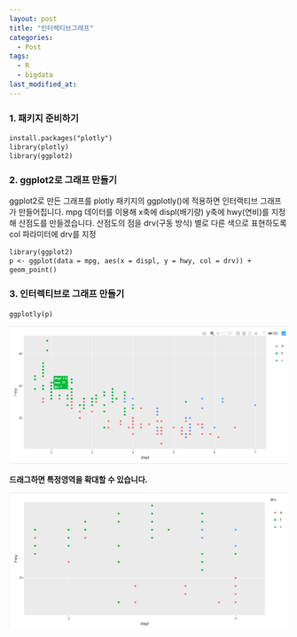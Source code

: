 ```yaml
---
layout: post
title: "인터렉티브그래프"
categories:
  - Post
tags:
  - R
  - bigdata
last_modified_at: 
---
```


### 1. 패키지 준비하기

```
install.packages("plotly")
library(plotly)
library(ggplot2)
```

### 2. ggplot2로 그래프 만들기
ggplot2로 만든 그래프를 plotly 패키지의 ggplotly()에 적용하면 인터랙티브 그래프가 만들어집니다.
mpg 데이터를 이용해 x축에 displ(배기량) y축에 hwy(연비)를 지정해 산점도를 만들겠습니다. 산점도의 점을 drv(구동 방식) 별로 다른 색으로 표현하도록 col 파라미터에 drv를 지정


```
library(ggplot2)
p <- ggplot(data = mpg, aes(x = displ, y = hwy, col = drv)) + geom_point()
```
### 3. 인터렉티브로 그래프 만들기
```
ggplotly(p)
```
![1](/img/06_07_1.png) 

**드래그하면 특정영역을 확대할 수 있습니다.**

![1](/img/06_07_2.jpg) 